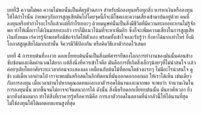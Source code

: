 บทที่3 ความไม่พอ 
ความไม่พอนั้นเป็นศัตรูตัวฉกาจ สำหรับนักลงทุนหรือทุกสิ่ง หารหาเงินหรือลงทุนให้ได้กำไรนั้น ง่ายพอๆกับการสูญเสียมันไปโดยจุดนี้ก็จะมีโชคเเละความเสี่ยงเข้ามาปนอยู่ด้วย คนที่ลงทุนหรือทำกำไรอะไรก็เเล้วเเต่ที่กำไรเยอะๆ ด้วยมนุษย์นั้นเป็นสิ่งมีชีวิตที่มีความทะเยอทะยานไม่รู้จักพอ ทำให้เมื่อเราได้เงินมาเยอะเเล้ว เราก็มีเเนวโน้มที่จะหาเพิ่มอีก ซึ่งก็จะเพิ่มความเสี่ยงในการสูญเสียเงินทั้งหมด เร่ควรรู้จักพอหรือมีข้อจำกัดให้ตัวเอง พร้อมทั้งเข้าใจเเละรับรู้ว่า ยิ่งหาได้มากเท่าไหร่ ยิ่งมีโอกาสสูญเสียได้มากเท่านั้น จึควรมีวิธีป้องกัน หรือคิดวิธีเอาตัวรอดไว้เสมอ 

บทที่ 4 การทบต้นที่งงงวย 
ดอกเบี้ยทบต้นนั้นเป็นสิ่งมหัศจรรยืของโลกการทำงานของมันนั้นค่อนข้างซับซ้อนเเละคิดคำนวณได้ยาก เเต้สิ่งนึ่งที่ควรเข้าใจคือ มันคือการที่เกิดสิ่งเล็กๆน้อยๆที่ไม่น่าสนใจ เเล้วค่อยๆเติบโตอาศัยระยะเวลาก่อนจะเเสดงผล เหมือนกับต้นไม้ที่ตอนโตช่วงเเรกๆ ไม่มีอะไรน่าสนใจ ดูช้า เเต่เมื่อเวลาผ่านไป เราจะพบมันหรือสนในอีกทีตอนที่มันออกดอกออกผล ให้เราได้เห็น เช่นเดียวกับการลงทุน เมื่อเวลาผ่านไปหากคุณอดทนเเละเอาตัวรอดได้นานเเละมากพอ จะพบว่า จำนวนเงินในการลงทุนนั้น มากขึ้นจนไม่อาจจะจินตนาการได้ ดังนั้น สิ่งนี่หรือดอกเบี้ยทบต้นนั้น มันอาศัยเวลา ยิ่งมากยิ่งส่งผลมาก ทำให้สิ่งที่เราควรรู้หรือควรมีคือ การเอาตัวรอดในตลาดที่น่ากลัวนี้ให้ได้นานที่สุด  ไม่ใช่ลงทุนให้ได้ผลตอบเเทนสูงที่สุด 